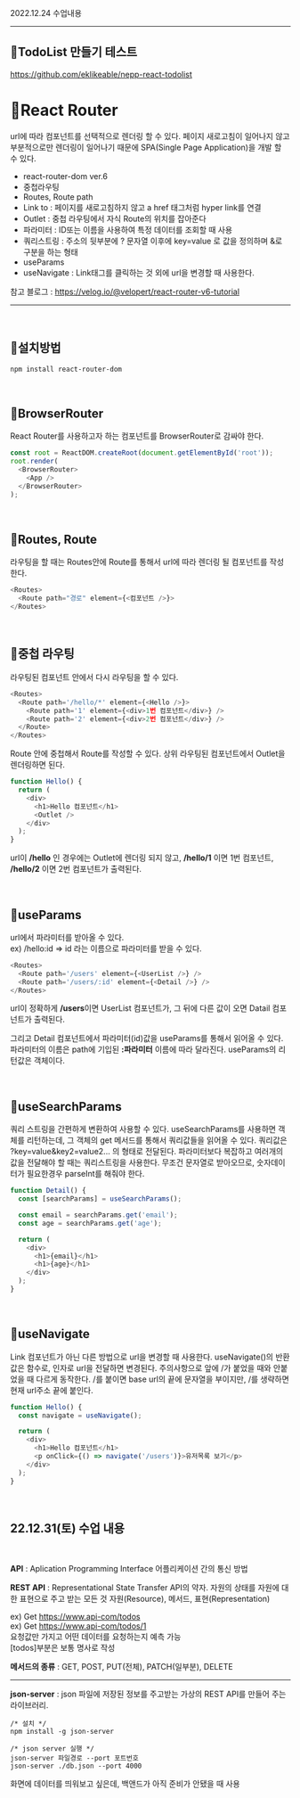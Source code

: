 2022.12.24 수업내용

---

## 🎄TodoList 만들기 테스트

https://github.com/eklikeable/nepp-react-todolist

# 🎄React Router

url에 따라 컴포넌트를 선택적으로 렌더링 할 수 있다. 페이지 새로고침이 일어나지 않고 부분적으로만 렌더링이 일어나기 때문에 SPA(Single Page Application)을 개발 할 수 있다.

- react-router-dom ver.6
- 중첩라우팅
- Routes, Route path
- Link to : 페이지를 새로고침하지 않고 a href 태그처럼 hyper link를 연결
- Outlet : 중첩 라우팅에서 자식 Route의 위치를 잡아준다
- 파라미터 : ID또는 이름을 사용하여 특정 데이터를 조회할 때 사용
- 쿼리스트링 : 주소의 뒷부분에 ? 문자열 이후에 key=value 로 값을 정의하며 &로 구분을 하는 형태
- useParams
- useNavigate : Link태그를 클릭하는 것 외에 url을 변경할 때 사용한다.

참고 블로그 : https://velog.io/@velopert/react-router-v6-tutorial

---

</br>

## 🎄설치방법

```
npm install react-router-dom
```

</br>

## 🎄BrowserRouter

React Router를 사용하고자 하는 컴포넌트를 BrowserRouter로 감싸야 한다.

```javascript
const root = ReactDOM.createRoot(document.getElementById('root'));
root.render(
  <BrowserRouter>
    <App />
  </BrowserRouter>
);
```

</br>

## 🎄Routes, Route

라우팅을 할 때는 Routes안에 Route를 통해서 url에 따라 렌더링 될 컴포넌트를 작성한다.

```javascript
<Routes>
  <Route path="경로" element={<컴포넌트 />}>
</Routes>
```

</br>

## 🎄중첩 라우팅

라우팅된 컴포넌트 안에서 다시 라우팅을 할 수 있다.

```javascript
<Routes>
  <Route path='/hello/*' element={<Hello />}>
    <Route path='1' element={<div>1번 컴포넌트</div>} />
    <Route path='2' element={<div>2번 컴포넌트</div>} />
  </Route>
</Routes>
```

Route 안에 중첩해서 Route를 작성할 수 있다. 상위 라우팅된 컴포넌트에서 Outlet을 렌더링하면 된다.

```javascript
function Hello() {
  return (
    <div>
      <h1>Hello 컴포넌트</h1>
      <Outlet />
    </div>
  );
}
```

url이 **/hello** 인 경우에는 Outlet에 렌더링 되지 않고, **/hello/1** 이면 1번 컴포넌트, **/hello/2** 이면 2번 컴포넌트가 출력된다.

</br>

## 🎄useParams

url에서 파라미터를 받아올 수 있다.  
ex) /hello:id => id 라는 이름으로 파라미터를 받을 수 있다.

```javascript
<Routes>
  <Route path='/users' element={<UserList />} />
  <Route path='/users/:id' element={<Detail />} />
</Routes>
```

url이 정확하게 **/users**이면 UserList 컴포넌트가, 그 뒤에 다른 값이 오면 Datail 컴포넌트가 출력된다.

그리고 Detail 컴포넌트에서 파라미터(id)값을 useParams를 통해서 읽어올 수 있다. 파라미터의 이름은 path에 기입된 **:파라미터** 이름에 따라 달라진다. useParams의 리턴값은 객체이다.

</br>

## 🎄useSearchParams

쿼리 스트링을 간편하게 변환하여 사용할 수 있다. useSearchParams를 사용하면 객체를 리턴하는데, 그 객체의 get 메서드를 통해서 쿼리값들을 읽어올 수 있다. 쿼리값은 ?key=value&key2=value2... 의 형태로 전달된다. 파라미터보다 복잡하고 여러개의 값을 전달해야 할 때는 쿼리스트링을 사용한다.
무조건 문자열로 받아오므로, 숫자데이터가 필요한경우 parseInt를 해줘야 한다.

```javascript
function Detail() {
  const [searchParams] = useSearchParams();

  const email = searchParams.get('email');
  const age = searchParams.get('age');

  return (
    <div>
      <h1>{email}</h1>
      <h1>{age}</h1>
    </div>
  );
}
```

<br />

## 🎄useNavigate

Link 컴포넌트가 아닌 다른 방법으로 url을 변경할 때 사용한다. useNavigate()의 반환값은 함수로, 인자로 url을 전달하면 변경된다. 주의사항으로 앞에 /가 붙었을 때와 안붙었을 때 다르게 동작한다. /를 붙이면 base url의 끝에 문자열을 부이지만, /를 생략하면 현재 url주소 끝에 붙인다.

```javascript
function Hello() {
  const navigate = useNavigate();

  return (
    <div>
      <h1>Hello 컴포넌트</h1>
      <p onClick={() => navigate('/users')}>유저목록 보기</p>
    </div>
  );
}
```

<br/>

## 22.12.31(토) 수업 내용

<br/>

**API** : Aplication Programming Interface
어플리케이션 간의 통신 방법

**REST API** : Representational State Transfer API의 약자. 자원의 상태를 자원에 대한 표현으로 주고 받는 모든 것
자원(Resource), 메서드, 표현(Representation)

ex) Get https://www.api-com/todos  
ex) Get https://www.api-com/todos/1  
요청값만 가지고 어떤 데이터를 요청하는지 예측 가능  
[todos]부분은 보통 명사로 작성

**메서드의 종류** : GET, POST, PUT(전체), PATCH(일부분), DELETE

---

**json-server** : json 파일에 저장된 정보를 주고받는 가상의 REST API를 만들어 주는 라이브러리.

```
/* 설치 */
npm install -g json-server

/* json server 실행 */
json-server 파일경로 --port 포트번호
json-server ./db.json --port 4000
```

화면에 데이터를 띄워보고 싶은데, 백앤드가 아직 준비가 안됐을 때 사용
